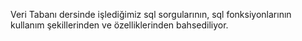 Veri Tabanı dersinde işlediğimiz sql sorgularının, sql fonksiyonlarının kullanım şekillerinden ve özelliklerinden bahsediliyor.
